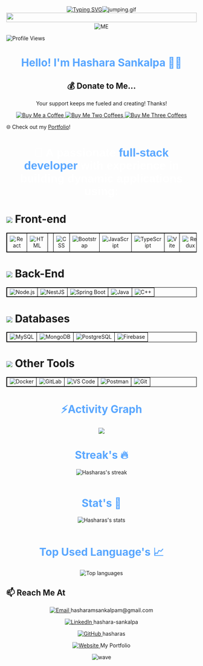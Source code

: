 <!-- hi msg-->

<div align="center">
  <a href="https://git.io/typing-svg"><img src="https://readme-typing-svg.demolab.com?font=Fira+Code&size=33&pause=1000&color=58a6ff&width=435&lines=Hi+%F0%9F%91%8B%2C+I'm+Hashara" alt="Typing SVG"></a><span><img src="https://c.tenor.com/SOVMSXmWB1kAAAAi/tony-star-jumping.gif" width="70" alt="jumping.gif"></span>
</div>
<img src="https://i.imgur.com/dBaSKWF.gif" height="25" width="100%"></img>

<div align="center">
  <img src="https://raw.githubusercontent.com/SP-XD/SP-XD/main/images/dev-working_rounded.gif" width="400" height="300" alt="ME" />
</div>

<!--view count -->

![Profile Views](https://komarev.com/ghpvc/?username=hasharas&color=blue&style=flat)

<h1 style="color: #58a6ff; text-align: center;">Hello! I'm Hashara Sankalpa 👨‍💻</h1>

<!-- portfolio -->

<h2 align="center">💰 Donate to Me...</h2>
<p align="center">Your support keeps me fueled and creating! Thanks!</p>
<p align="center">
    <a href="https://buymeacoffee.com/hasharas?new=1" target="_blank">
        <img src="https://img.shields.io/badge/Buy%20Me%20a%20Coffee-FFDD00?style=for-the-badge&logo=buy-me-a-coffee&logoColor=black" alt="Buy Me a Coffee">
    </a>
    <a href="https://buymeacoffee.com/hasharas?new=1" target="_blank">
        <img src="https://img.shields.io/badge/Buy%20Me%20Two%20Coffees-FFDD00?style=for-the-badge&logo=buy-me-a-coffee&logoColor=black" alt="Buy Me Two Coffees">
    </a>
    <a href="https://buymeacoffee.com/hasharas?new=1" target="_blank">
        <img src="https://img.shields.io/badge/Buy%20Me%20Three%20Coffees-FFDD00?style=for-the-badge&logo=buy-me-a-coffee&logoColor=black" alt="Buy Me Three Coffees">
    </a>
</p>
</details>


🌐  Check out my [Portfolio](https://hasharaportfolio.netlify.app)!

<h3 style="text-align: center; font-family: Arial, sans-serif; font-size: 30px; color: #ffffff;">
🌟  A passionate <strong style="color: #58a6ff;">full-stack developer</strong> with experience in building dynamic applications using:
</h3>



<!--language-->

<h1><img src="https://user-images.githubusercontent.com/74038190/212284087-bbe7e430-757e-4901-90bf-4cd2ce3e1852.gif" width="30"> Front-end</h1>
<table style="border: 1px solid black; border-collapse: collapse; width: 100%;">
  <tr>
    <td style="border: 1px solid black; text-align: center;">
      <img src="https://cdn.jsdelivr.net/gh/devicons/devicon/icons/react/react-original.svg" alt="React" width="40" height="40"/>
    </td>
    <td style="border: 1px solid black; text-align: center;">
      <img src="https://cdn.jsdelivr.net/gh/devicons/devicon/icons/html5/html5-original.svg" alt="HTML" width="40" height="40"/>
    </td>
    <td style="border: 1px solid black; text-align: center;">
      <img src="https://raw.githubusercontent.com/devicons/devicon/master/icons/tailwindcss/tailwindcss-original.svg" alt="TailwindCSS" width="40" height="40"/>
    </td>
    <td style="border: 1px solid black; text-align: center;">
      <img src="https://cdn.jsdelivr.net/gh/devicons/devicon/icons/css3/css3-original.svg" alt="CSS" width="40" height="40"/>
    </td>
    <td style="border: 1px solid black; text-align: center;">
      <img src="https://cdn.jsdelivr.net/gh/devicons/devicon/icons/bootstrap/bootstrap-original.svg" alt="Bootstrap" width="40" height="40"/>
    </td>
    <td style="border: 1px solid black; text-align: center;">
      <img src="https://cdn.jsdelivr.net/gh/devicons/devicon/icons/javascript/javascript-original.svg" alt="JavaScript" width="40" height="40"/>
    </td>
    <td style="border: 1px solid black; text-align: center;">
      <img src="https://cdn.jsdelivr.net/gh/devicons/devicon/icons/typescript/typescript-original.svg" alt="TypeScript" width="40" height="40"/>
    </td>
    <td style="border: 1px solid black; text-align: center;">
      <img src="https://cdn.jsdelivr.net/gh/devicons/devicon/icons/vite/vite-original.svg" alt="Vite" width="40" height="40"/>
    </td>
    <td style="border: 1px solid black; text-align: center;">
      <img src="https://cdn.jsdelivr.net/gh/devicons/devicon/icons/redux/redux-original.svg" alt="Redux" width="40" height="40"/>
    </td>
  </tr>
</table>


<h1><img src="https://user-images.githubusercontent.com/74038190/212284087-bbe7e430-757e-4901-90bf-4cd2ce3e1852.gif" width="30"> Back-End</h1>
<table style="border: 1px solid black; border-collapse: collapse; width: 100%;">
  <tr>
    <td style="border: 1px solid black; text-align: center;">
      <img src="https://cdn.jsdelivr.net/gh/devicons/devicon/icons/nodejs/nodejs-original.svg" alt="Node.js" width="40" height="40"/>
    </td>
    <td style="border: 1px solid black; text-align: center;">
      <img src="https://nestjs.com/img/logo-small.svg" alt="NestJS" width="40" height="40"/>
    </td>
    <td style="border: 1px solid black; text-align: center;">
      <img src="https://cdn.jsdelivr.net/gh/devicons/devicon/icons/spring/spring-original.svg" alt="Spring Boot" width="40" height="40"/>
    </td>
    <td style="border: 1px solid black; text-align: center;">
      <img src="https://cdn.jsdelivr.net/gh/devicons/devicon/icons/java/java-original.svg" alt="Java" width="40" height="40"/>
    </td>
    <td style="border: 1px solid black; text-align: center;">
      <img src="https://cdn.jsdelivr.net/gh/devicons/devicon/icons/cplusplus/cplusplus-original.svg" alt="C++" width="40" height="40"/>
    </td>
  </tr>
</table>

<h1><img src="https://user-images.githubusercontent.com/74038190/212284087-bbe7e430-757e-4901-90bf-4cd2ce3e1852.gif" width="30"> Databases</h1>
<table style="border: 1px solid black; border-collapse: collapse; width: 100%;">
  <tr>
    <td style="border: 1px solid black; text-align: center;">
      <img src="https://cdn.jsdelivr.net/gh/devicons/devicon/icons/mysql/mysql-original.svg" alt="MySQL" width="40" height="40"/>  
    </td>
    <td style="border: 1px solid black; text-align: center;">
      <img src="https://cdn.jsdelivr.net/gh/devicons/devicon/icons/mongodb/mongodb-original.svg" alt="MongoDB" width="40" height="40"/>
    </td>
    <td style="border: 1px solid black; text-align: center;">
      <img src="https://cdn.jsdelivr.net/gh/devicons/devicon/icons/postgresql/postgresql-original.svg" alt="PostgreSQL" width="40" height="40"/>
    </td>
    <td style="border: 1px solid black; text-align: center;">
      <img src="https://cdn.jsdelivr.net/gh/devicons/devicon/icons/firebase/firebase-plain.svg" alt="Firebase" width="40" height="40"/>
    </td>
  </tr>
</table>


<h1><img src="https://user-images.githubusercontent.com/74038190/212284087-bbe7e430-757e-4901-90bf-4cd2ce3e1852.gif" width="30"> Other Tools</h1>
<table style="border: 1px solid black; border-collapse: collapse; width: 100%;">
  <tr>
    <td style="border: 1px solid black; text-align: center;">
      <img src="https://cdn.jsdelivr.net/gh/devicons/devicon/icons/docker/docker-original.svg" alt="Docker" width="40" height="40"/>  
    </td>
    <td style="border: 1px solid black; text-align: center;">
      <img src="https://cdn.jsdelivr.net/gh/devicons/devicon/icons/gitlab/gitlab-original.svg" alt="GitLab" width="40" height="40"/>
    </td>
    <td style="border: 1px solid black; text-align: center;">
      <img src="https://cdn.jsdelivr.net/gh/devicons/devicon/icons/vscode/vscode-original.svg" alt="VS Code" width="40" height="40"/>  
    </td>
    <td style="border: 1px solid black; text-align: center;">
      <img src="https://cdn.jsdelivr.net/gh/devicons/devicon/icons/postman/postman-original.svg" alt="Postman" width="40" height="40"/> 
    </td>
    <td style="border: 1px solid black; text-align: center;">
      <img src="https://cdn.jsdelivr.net/gh/devicons/devicon/icons/git/git-original.svg" alt="Git" width="40" height="40"/>
    </td>
  </tr>
</table>


<div align="center">
  <h1 style="color: #58a6ff;">⚡Activity Graph</h1>
  <img align="center" src="https://github-readme-activity-graph.vercel.app/graph?username=hasharas&theme=react-dark&bg_color=0d1117&color=58a6ff&line=58a6ff&point=ffffff&area=58a6ff&hide_border=true"/>
</div>

<div align="center">
  <h1 style="color: #58a6ff;">Streak's 🔥</h1>
  <img alt="Hasharas's streak" src="https://streak-stats.demolab.com?user=hasharas&theme=chartreuse-dark&date_format=j%20M%5B%20Y%5D&card_width=460&background=0d1117&border=58a6ff&stroke=58a6ff&ring=58a6ff&fire=58a6ff&currStreakNum=ffffff&currStreakLabel=ffffff&mode=weekly">
</div>
<br>
<div align="center">
  <h1 style="color: #58a6ff;">Stat's 🌟</h1>
  <img alt="Hasharas's stats" src="https://github-readme-stats.vercel.app/api?username=hasharas&show_icons=true&theme=react-dark&border_color=58a6ff&icon_color=58a6ff&bg_color=0d1117&custom_title=Hasharas's_Github_stats&card_width=100&hide=issues&text_color=ffffff">
</div>
<br>
<div align="center">
  <h1 style="color: #58a6ff;">Top Used Language's 📈</h1>
  <img alt="Top languages" src="https://github-readme-stats.vercel.app/api/top-langs/?username=hasharas&theme=react-dark&layout=compact&card_width=300&border_color=58a6ff&bg_color=0d1117&text_color=ffffff">
</div>

## 📫 **Reach Me At**  
<div align="center">
  <p>
  <a href="mailto:hasharamsankalpam@gmail.com" target="_blank">
    <img src="https://cdn.jsdelivr.net/gh/devicons/devicon/icons/google/google-original.svg" alt="Email" width="20" height="20"/>
  </a>
  hasharamsankalpam@gmail.com  
  </p>
  <p>
  <a href="https://linkedin.com/in/hashara-sankalpa" target="_blank">
    <img src="https://cdn.jsdelivr.net/gh/devicons/devicon/icons/linkedin/linkedin-original.svg" alt="LinkedIn" width="20" height="20"/>
  </a>
  hashara-sankalpa
  </p>
  <p style="cursour:pointer">
  <a href="https://github.com/hasharas" target="_blank">
    <img src="https://cdn.jsdelivr.net/gh/devicons/devicon/icons/github/github-original.svg" alt="GitHub" width="20" height="20"/>
  </a>
 hasharas
  </p>
  <p style="cursor:pointer">
  <a href="https://hasharaportfolio.netlify.app/" target="_blank">
    <img src="https://img.icons8.com/fluency/48/domain.png" alt="Website" width="20" height="20"/>
  </a>
  My Portfolio
</p>

  </div>

<div align="center">
  <img src="https://camo.githubusercontent.com/ff1d4eb768b74fa335491dd8a7e87d95017665c1570e5a8828fddfdb728da450/68747470733a2f2f63617073756c652d72656e6465722e76657263656c2e6170702f6170693f747970653d776176696e6726636f6c6f723d6772616469656e74266865696768743d3130302673656374696f6e3d666f6f746572"  alt="wave" />
</div>




<!---
hasharas/hasharas is a ✨ special ✨ repository because its `README.md` (this file) appears on your GitHub profile.
You can click the Preview link to take a look at your changes.
--->

